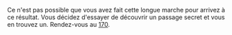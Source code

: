 Ce n'est pas possible que vous avez fait cette longue marche pour arrivez à ce résultat. Vous décidez d'essayer de découvrir un passage secret et vous en trouvez un. Rendez-vous au [170](170).